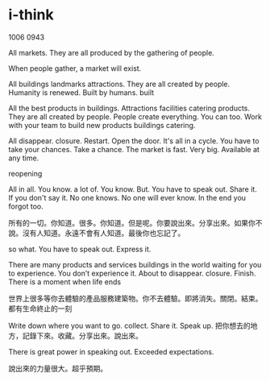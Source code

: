 # i-think

1006
0943

All markets. They are all produced by the gathering of people.

When people gather, a market will exist.

All buildings landmarks attractions. They are all created by people. Humanity is renewed. Built by humans. built

All the best products in buildings. Attractions facilities catering products. They are all created by people. People create everything. You can too. Work with your team to build new products buildings catering.





All disappear. closure. Restart. Open the door. It's all in a cycle. You have to take your chances. Take a chance. The market is fast. Very big. Available at any time.


reopening


All in all. You know. a lot of. You know. But. You have to speak out. Share it. If you don't say it. No one knows. No one will ever know. In the end you forgot too.

所有的一切。你知道。很多。你知道。但是呢。你要說出來。分享出來。如果你不說。沒有人知道。永遠不會有人知道。最後你也忘記了。

so what. You have to speak out. Express it.


There are many products and services buildings in the world waiting for you to experience. You don’t experience it. About to disappear. closure. Finish. There is a moment when life ends

世界上很多等你去體驗的產品服務建築物。你不去體驗。即將消失。關閉。結束。都有生命終止的一刻


Write down where you want to go. collect. Share it. Speak up.
把你想去的地方，記錄下來。收藏。分享出來。說出來。

There is great power in speaking out. Exceeded expectations.

說出來的力量很大。超乎預期。

